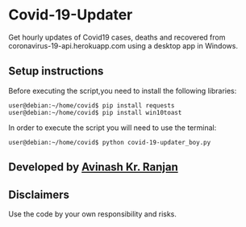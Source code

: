 # Covid-19-Updater

Get hourly updates of Covid19 cases, deaths and recovered from coronavirus-19-api.herokuapp.com using a desktop app in Windows.

## Setup instructions

Before executing the script,you need to install the following libraries:
```shell
user@debian:~/home/covid$ pip install requests
user@debian:~/home/covid$ pip install win10toast
```
In order to execute the script you will need to use the terminal:
```shell
user@debian:~/home/covid$ python covid-19-updater_boy.py 
```

## Developed by [Avinash Kr. Ranjan](https://github.com/avinashkranjan)

## Disclaimers

Use the code by your own responsibility and risks.
